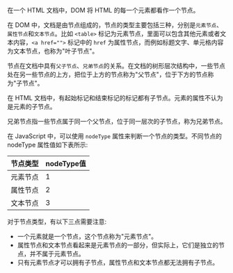 
在一个 HTML 文档中，DOM 将 HTML 的每一个元素都看作一个节点。

在 DOM 中，文档是由节点组成的，节点的类型主要包括三种，分别是`元素节点`、`属性节点`和`文本节点`。比如 `<table>` 标记为元素节点，里面可以包含其他元素或者文本内容，`<a href="">` 标记中的 `href` 为属性节点，而例如标题文字、单元格内容为文本节点，也称为"叶子节点"。

节点在文档中具有`父子节点`、`兄弟节点`的关系。在文档的树形层次结构中，一些节点处在另一些节点的上方，把位于上方的节点称为"父节点"，位于下方的节点称为"子节点"。

在 HTML 文档中，有起始标记和结束标记的标记都有子节点。元素的属性不认为是元素的子节点。

兄弟节点指一些节点属于同一个父节点，位于同一层次的子节点，称为兄弟节点。

在 JavaScript 中，可以使用 `nodeType` 属性来判断一个节点的类型。不同节点的 nodeType 属性值如下表所示:

| 节点类型 | nodeType值 |
|:--------|:-----------|
| 元素节点 | 1 |
| 属性节点 | 2 |
| 文本节点 | 3 |

对于节点类型，有以下三点需要注意:
* 一个元素就是一个节点，这个节点称为"元素节点"。
* 属性节点和文本节点看起来是元素节点的一部分，但实际上，它们是独立的节点，并不属于元素节点。
* 只有元素节点才可以拥有子节点，属性节点和文本节点都无法拥有子节点。
